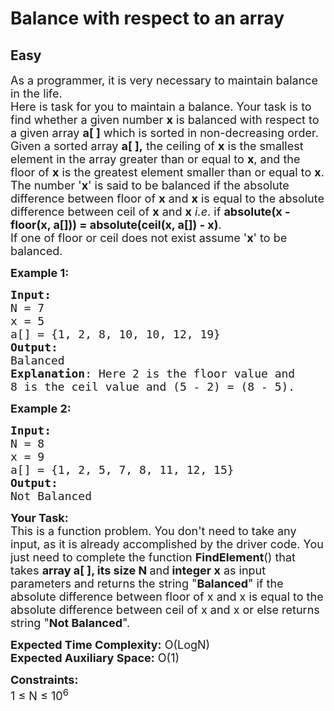 # Balance with respect to an array
## Easy
<div class="problems_problem_content__Xm_eO"><p><span style="font-size:18px">As a programmer, it is very necessary to maintain balance in the life.<br>
Here is task for you to maintain a balance. Your task is to find whether a given number <strong>x</strong> is balanced with respect to a given array <strong>a[ ]</strong>&nbsp;which is sorted in&nbsp;non-decreasing order.<br>
Given a sorted array <strong>a[ ],</strong> the ceiling of <strong>x</strong>&nbsp;is the smallest element in the array greater than or equal to <strong>x</strong>, and the floor of <strong>x</strong> is the greatest element smaller than or equal to <strong>x</strong>. The number '<strong>x</strong>' is said to be balanced if the absolute difference between&nbsp;floor of <strong>x</strong> and <strong>x</strong> is equal to the absolute difference between&nbsp;ceil of <strong>x</strong> and <strong>x</strong> <em>i.e</em>. if <strong>absolute(x - floor(x, a[])) = absolute(ceil(x, a[]) - x)</strong>.<br>
If one of floor or ceil does not exist assume '<strong>x</strong>' to be balanced.</span></p>

<p><span style="font-size:18px"><strong>Example 1:</strong></span></p>

<pre><span style="font-size:18px"><strong>Input:
</strong>N = 7  
x = 5
a[] = {1, 2, 8, 10, 10, 12, 19} 
<strong>Output:</strong> 
Balanced
<strong>Explanation</strong>: Here 2 is the floor value and 
8 is the ceil value and (5 - 2) = (8 - 5).  </span>
</pre>

<p><span style="font-size:18px"><strong>Example 2:</strong></span></p>

<pre><span style="font-size:18px"><strong>Input:
</strong>N = 8  
x = 9 
a[] = {1, 2, 5, 7, 8, 11, 12, 15} 
<strong>Output:</strong> 
Not Balanced</span>
</pre>

<p><span style="font-size:18px"><strong>Your Task:</strong><br>
This is a function problem. You don't need to take any input, as it is already accomplished by the driver code. You just need to complete the function <strong>FindElement</strong>() that takes <strong>array a[ ], its size N&nbsp;</strong>and<strong> integer x</strong>&nbsp;as input parameters and returns the string "<strong>Balanced</strong>"&nbsp;if the absolute difference between&nbsp;floor of x and x is equal to the absolute difference between&nbsp;ceil of x and x or else returns string "<strong>Not Balanced</strong>".</span></p>

<p><span style="font-size:18px"><strong>Expected Time Complexity:</strong> O(LogN)<br>
<strong>Expected Auxiliary Space:</strong> O(1)</span></p>

<p><span style="font-size:18px"><strong>Constraints:</strong><br>
1 ≤ N ≤ 10<sup>6</sup></span></p>
</div>